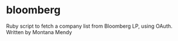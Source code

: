 # bloomberg
Ruby script to fetch a company list from Bloomberg LP, using OAuth. Written by Montana Mendy
